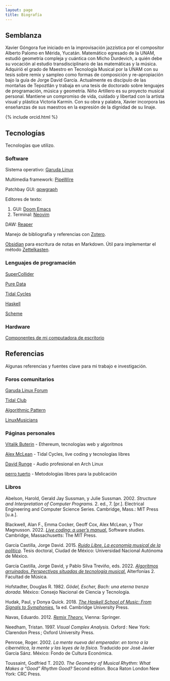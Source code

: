 ```yaml
---
layout: page
title: Biografía
---
```

## Semblanza

Xavier Góngora fue iniciado en la improvisación jazzística por el compositor Alberto Palomo en Mérida, Yucatán. Matemático egresado de la UNAM, estudió geometría compleja y cuántica con Micho Durdevich, a quién debe su vocación al estudio transdisciplinario de las matemáticas y la música. Adquirió el grado de Maestro en Tecnología Musical por la UNAM con su tesis sobre remix y sampleo como formas de composición y re-apropiación bajo la guía de Jorge David García. Actualmente es discípulo de las montañas de Tepoztlán y trabaja en una tesis de doctorado sobre lenguajes de programación, música y geometría. Niño Artillero es su proyecto musical personal. Mantiene un compromiso de vida, cuidado y libertad con la artista visual y plástica Victoria Karmín. Con su obra y palabra, Xavier incorpora las enseñanzas de sus maestros en la expresión de la dignidad de su linaje.

{% include orcid.html %}

## Tecnologías

Tecnologías que utilizo.

### Software

Sistema operativo: [Garuda Linux](https://garudalinux.org/)

Multimedia framework: [PipeWire](https://pipewire.org/)

Patchbay GUI: [qpwgraph](https://gitlab.freedesktop.org/rncbc/qpwgraph)

Editores de texto: 
    
1. GUI: [Doom Emacs](https://github.com/doomemacs/doomemacs)
1. Terminal: [Neovim](https://neovim.io/)

DAW: [Reaper](https://www.reaper.fm/)

Manejo de bibliografía y referencias con [Zotero](https://www.zotero.org/).

[Obsidian](https://obsidian.md/) para escritura de notas en Markdown. Útil para implementar el método [Zettelkasten](https://es.wikipedia.org/wiki/Zettelkasten).

### Lenguajes de programación

[SuperCollider](https://supercollider.github.io/)

[Pure Data](http://puredata.info/)

[Tidal Cycles](https://tidalcycles.org/)

[Haskell](https://www.haskell.org/)

[Scheme](https://www.scheme.org/)

### Hardware

[Componentes de mi computadora de escritorio](https://pcpartpicker.com/b/6gk6Mp)

## Referencias

Algunas referencias y fuentes clave para mi trabajo e investigación.

### Foros comunitarios

[Garuda Linux Forum](https://forum.garudalinux.org/)

[Tidal Club](https://club.tidalcycles.org/)

[Algorithmic Pattern](https://forum.alpaca.lurk.org/)

[LinuxMusicians](https://linuxmusicians.com/)

### Páginas personales

[Vitalik Buterin](https://vitalik.ca/) - Ethereum, tecnologías web y algoritmos

[Alex McLean](https://slab.org/) - Tidal Cycles, live coding y tecnologías libres

[David Runge](https://sleepmap.de/) - Audio profesional en Arch Linux

[perro tuerto](https://perrotuerto.blog/) - Metodologías libres para la publicación

### Libros

Abelson, Harold, Gerald Jay Sussman, y Julie Sussman. 2002. _Structure and Interpretation of Computer Programs._ 2. ed., 7. [pr.]. Electrical Engineering and Computer Science Series. Cambridge, Mass.: MIT Press [u.a.].

Blackwell, Alan F., Emma Cocker, Geoff Cox, Alex McLean, y Thor Magnusson. 2022. [_Live coding: a user’s manual._](https://livecodingbook.toplap.org/) Software studies. Cambridge, Massachusetts: The MIT Press.

García Castilla, Jorge David. 2015. [_Ruido Libre. La economía musical de la política_](https://elinstantedesisifo.cc/2022/03/22/ruido-libre-3/). Tesis doctoral, Ciudad de México: Universidad Nacional Autónoma de México.

García Castilla, Jorge David, y Pablo Silva Treviño, eds. 2022. [_Algoritmos arruinados. Perspectivas situadas de tecnología musical._](http://www.repositorio.fam.unam.mx/handle/123456789/139) Alterfonías 2. Facultad de Música.

Hofstadter, Douglas R. 1982. _Gödel, Escher, Bach: una eterna trenza dorada._ México: Consejo Nacional de Ciencia y Tecnología.

Hudak, Paul, y Donya Quick. 2018. [_The Haskell School of Music: From Signals to Symphonies._](https://doi.org/10.1017/9781108241861) 1a ed. Cambridge University Press.

Navas, Eduardo. 2012. [_Remix Theory._](https://doi.org/10.1007/978-3-7091-1263-2) Vienna: Springer.

Needham, Tristan. 1997. _Visual Complex Analysis._ Oxford : New York: Clarendon Press ; Oxford University Press.

Penrose, Roger. 2002. _La mente nueva del emperador: en torno a la cibernética, la mente y las leyes de la física._ Traducido por José Javier García Sánz. México: Fondo de Cultura Económica.

Toussaint, Godfried T. 2020. _The Geometry of Musical Rhythm: What Makes a “Good” Rhythm Good?_ Second edition. Boca Raton London New York: CRC Press. 
